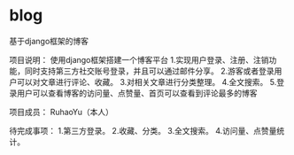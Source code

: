 # blog
基于django框架的博客

项目说明：
使用django框架搭建一个博客平台
1.实现用户登录、注册、注销功能，同时支持第三方社交账号登录，并且可以通过邮件分享。
2.游客或者登录用户可以对文章进行评论、收藏。
3.对相关文章进行分类整理。
4.全文搜索。
5.登录用户可以查看博客的访问量、点赞量、首页可以查看到评论最多的博客

项目成员：
RuhaoYu（本人）

待完成事项：
1.第三方登录。
2.收藏、分类。
3.全文搜索。
4.访问量、点赞量统计。
